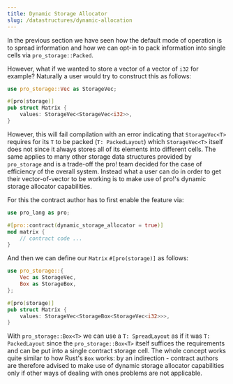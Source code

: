 ```yaml
---
title: Dynamic Storage Allocator
slug: /datastructures/dynamic-allocation
---
```


In the previous section we have seen how the default mode of operation is to spread information
and how we can opt-in to pack information into single cells via `pro_storage::Packed`.

However, what if we wanted to store a vector of a vector of `i32` for example?
Naturally a user would try to construct this as follows:

```rust
use pro_storage::Vec as StorageVec;

#[pro(storage)]
pub struct Matrix {
    values: StorageVec<StorageVec<i32>>,
}
```

However, this will fail compilation with an error indicating that `StorageVec<T>` requires for its `T` to be packed (`T: PackedLayout`) which `StorageVec<T>` itself does not since it always stores all of its elements into different cells. The same applies to many other storage data structures provided by `pro_storage` and is a trade-off the pro! team decided for the case of efficiency of the overall system.
Instead what a user can do in order to get their vector-of-vector to be working is to make use of pro!'s dynamic storage allocator capabilities.

For this the contract author has to first enable the feature via:

```rust
use pro_lang as pro;

#[pro::contract(dynamic_storage_allocator = true)]
mod matrix {
    // contract code ...
}
```

And then we can define our `Matrix` `#[pro(storage)]` as follows:

```rust
use pro_storage::{
    Vec as StorageVec,
    Box as StorageBox,
};

#[pro(storage)]
pub struct Matrix {
    values: StorageVec<StorageBox<StorageVec<i32>>>,
}
```

With `pro_storage::Box<T>` we can use a `T: SpreadLayout` as if it was `T: PackedLayout` since the `pro_storage::Box<T>` itself suffices the requirements and can be put into a single contract storage cell. The whole concept works quite similar to how Rust's `Box` works: by an indirection - contract authors are therefore advised to make use of dynamic storage allocator capabilities only if other ways of dealing with ones problems are not applicable.


